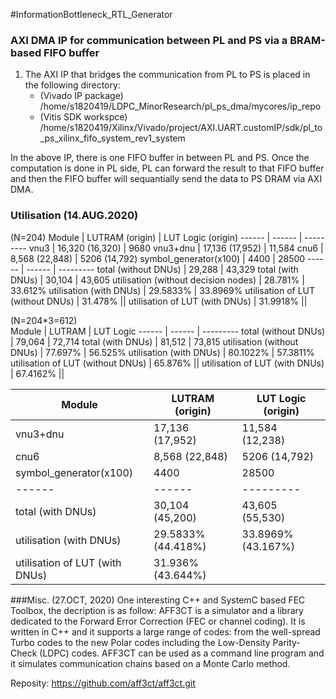 #InformationBottleneck_RTL_Generator


### AXI DMA IP for communication between PL and PS via a BRAM-based FIFO buffer
1. The AXI IP that bridges the communication from PL to PS is placed in the following directory:
	* (Vivado IP package) /home/s1820419/LDPC_MinorResearch/pl_ps_dma/mycores/ip_repo
	* (Vitis SDK workspce) /home/s1820419/Xilinx/Vivado/project/AXI.UART.customIP/sdk/pl_to_ps_xilinx_fifo_system_rev1_system

In the above IP, there is one FIFO buffer in between PL and PS. Once the computation is done in PL side, PL can forward the result to that FIFO buffer and then the FIFO buffer will sequantially send the data to PS DRAM via AXI DMA.

### Utilisation (14.AUG.2020)
(N=204)
Module | LUTRAM (origin) | LUT Logic (origin) 
------ | ------ | ---------
vnu3   | 16,320 (16,320)	| 9680
vnu3+dnu | 17,136 (17,952) | 11,584
cnu6   | 8,568 (22,848)	| 5206 (14,792)
symbol_generator(x100) | 4400 | 28500
------ | ------ | ---------
total (without DNUs) | 29,288  | 43,329
total (with DNUs) | 30,104 | 43,605
utilisation (without decision nodes) | 28.781% | 33.612%
utilisation (with DNUs) | 29.5833% | 33.8969%
utilisation of LUT (without DNUs) | 31.478% ||
utilisation of LUT (with DNUs) | 31.9918% ||

(N=204*3=612)	
Module | LUTRAM | LUT Logic
------ | ------ | ---------
total (without DNUs)  | 79,064	| 72,714
total (with DNUs)  | 81,512	| 73,815
utilisation (without DNUs) | 77.697% | 56.525%
utilisation (with DNUs) | 80.1022% | 57.3811%
utilisation of LUT (without DNUs) | 65.876% ||
utilisation of LUT (with DNUs) | 67.4162% ||


Module | LUTRAM (origin) | LUT Logic (origin) 
------ | ------ | ---------
vnu3+dnu | 17,136 (17,952) | 11,584 (12,238)
cnu6   | 8,568 (22,848)	| 5206 (14,792)
symbol_generator(x100) | 4400 | 28500
------ | ------ | ---------
total (with DNUs) | 30,104 (45,200) | 43,605 (55,530)
utilisation (with DNUs) | 29.5833% (44.418%) | 33.8969% (43.167%)
utilisation of LUT (with DNUs) | 31.936% (43.644%) ||

###Misc. (27.OCT, 2020)
One interesting C++ and SystemC based FEC Toolbox, the decription is as follow:
AFF3CT is a simulator and a library dedicated to the Forward Error Correction (FEC or channel coding). It is written in C++ and it supports a large range of codes: from the well-spread Turbo codes to the new Polar codes including the Low-Density Parity-Check (LDPC) codes. AFF3CT can be used as a command line program and it simulates communication chains based on a Monte Carlo method.

Reposity: https://github.com/aff3ct/aff3ct.git 
